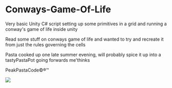 # Conways-Game-Of-Life
 
Very basic Unity C# script setting up some primitives in a grid and running a conway's game of life inside unity

Read some stuff on conways game of life and wanted to try and recreate it from just the rules governing the cells


Pasta cooked up one late summer evening, will probably spice it up into a tastyPastaPot going forwards me'thinks 

PeakPastaCode©®™

![](UnityGameOfLife.gif)

